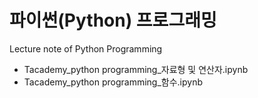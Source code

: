# 파이썬(Python) 프로그래밍
Lecture note of Python Programming

- Tacademy_python programming_자료형 및 연산자.ipynb
- Tacademy_python programming_함수.ipynb
